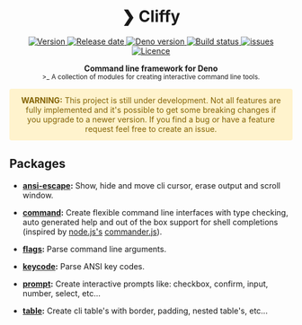 <h1 align="center">❯ Cliffy</h1>

<p align="center">
  <a href="https://github.com/c4spar/deno-cliffy/releases">
    <img alt="Version" src="https://img.shields.io/github/v/release/c4spar/deno-cliffy?logo=github" />
  </a>
  <a href="https://github.com/c4spar/deno-cliffy/releases">
    <img alt="Release date" src="https://img.shields.io/github/release-date/c4spar/deno-cliffy?logo=github" />
  </a>
  <a href="https://deno.land/">
    <img alt="Deno version" src="https://img.shields.io/badge/deno-v1.0.2-green?logo=deno" />
  </a>
  <a href="https://github.com/c4spar/deno-cliffy/actions?query=workflow%3Aci">
    <img alt="Build status" src="https://github.com/c4spar/deno-cliffy/workflows/ci/badge.svg?branch=master" />
  </a>
  <a href="https://github.com/c4spar/deno-cliffy/issues?q=is%3Aissue+is%3Aopen+label%3Amodule%3Acommand">
    <img alt="issues" src="https://img.shields.io/github/issues/c4spar/deno-cliffy?label=issues&logo=github">
  </a>
  <a href="https://github.com/c4spar/deno-cliffy/actions?query=workflow%3Aci">
    <img alt="Licence" src="https://img.shields.io/github/license/c4spar/deno-cliffy?logo=github" />
  </a>
</p>

<p align="center">
  <b>Command line framework for Deno</b></br>
  <sub>>_ A collection of modules for creating interactive command line tools.<sub>
</p>

<p align="center" style="color: #856404; background-color: #fff3cd; border-color: #ffeeba; padding: .75rem 1.25rem; margin-bottom: 1rem; border-radius: .25rem;">
    <b>WARNING:</b> This project is still under development. Not all features are fully implemented and it's possible to get some breaking changes if you upgrade to a newer version. If you find a bug or have a feature request feel free to create an issue.
</p>

## Packages

* **[ansi-escape](packages/ansi-escape/):** Show, hide and move cli cursor, erase output and scroll window.

* **[command](packages/command/):** Create flexible command line interfaces with type checking, auto generated help and out of the box support for shell completions (inspired by [node.js's](http://nodejs.org) [commander.js](https://github.com/tj/commander.js/blob/master/Readme.md)).

* **[flags](packages/flags/):** Parse command line arguments.

* **[keycode](packages/keycode/):** Parse ANSI key codes.

* **[prompt](packages/prompt/):** Create interactive prompts like: checkbox, confirm, input, number, select, etc...

* **[table](packages/table/):** Create cli table's with border, padding, nested table's, etc...
